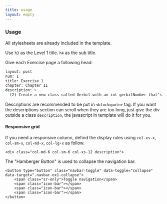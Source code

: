 ```yaml
---
title: usage
layout: empty
---
```


### Usage

All stylesheets are already included in the template.

Use `h3` as the Level 1 title. `h4` as the sub title.

Give each Exercise page a following head:

```bash
layout: post
num: 1
title: Exercise 1
chapter: Chapter 11
description: >
  (2) Create a new class called Gerbil with an int gerbilNumber that’s initialized in the constructor. Give it a method called hop( ) that displays which gerbil number this is, and that it’s hopping. Create an ArrayList and add Gerbil objects to the List. Now use the get( ) method to move through the List and call hop( ) for each Gerbil.
```

Descriptions are recommended to be put in `<blockquote>` tag. If you want the descriptions section can scroll when they are too long, just give the div outside a class `description`, the javascript in template will do it for you.

#### Responsive grid

If you need a responsive column, defind the display rules using `col-xs-x`, `col-sm-x`, `col-md-x`, `col-lg-x` as follow.

```
<div class="col-md-6 col-sm-6 col-xs-12 description">
```

The "Hamberger Button" is used to collapse the navigation bar.

```
<button type="button" class="navbar-toggle" data-toggle="collapse" data-target=".navbar-ex1-collapse">
    <span class="sr-only">Toggle navigation</span>
    <span class="icon-bar"></span>
    <span class="icon-bar"></span>
    <span class="icon-bar"></span>
</button>
```
